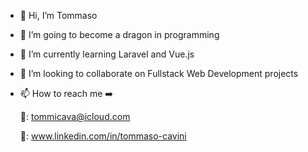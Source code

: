 - 👋 Hi, I’m Tommaso
- 👀 I’m going to become a dragon in programming
- 🌱 I’m currently learning Laravel and Vue.js
- 💞️ I’m looking to collaborate on Fullstack Web Development projects
- 📫 How to reach me ➡️​
  
  📧: tommicava@icloud.com

  👔​: www.linkedin.com/in/tommaso-cavini
